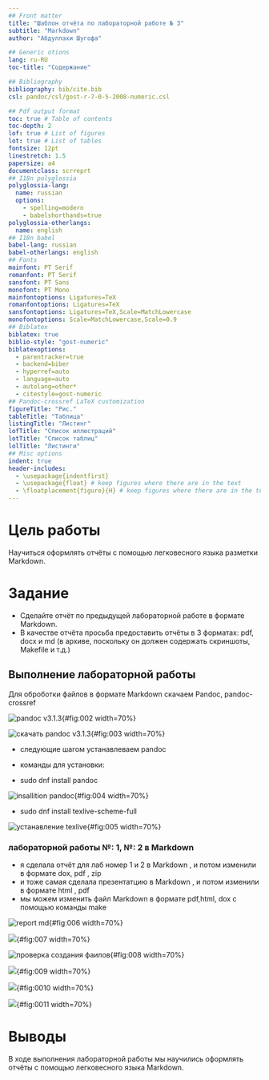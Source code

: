 ```yaml
---
## Front matter
title: "Шаблон отчёта по лабораторной работе № 3"
subtitle: "Markdown"
author: "Абдуллахи Шугофа"

## Generic otions
lang: ru-RU
toc-title: "Содержание"

## Bibliography
bibliography: bib/cite.bib
csl: pandoc/csl/gost-r-7-0-5-2008-numeric.csl

## Pdf output format
toc: true # Table of contents
toc-depth: 2
lof: true # List of figures
lot: true # List of tables
fontsize: 12pt
linestretch: 1.5
papersize: a4
documentclass: scrreprt
## I18n polyglossia
polyglossia-lang:
  name: russian
  options:
	- spelling=modern
	- babelshorthands=true
polyglossia-otherlangs:
  name: english
## I18n babel
babel-lang: russian
babel-otherlangs: english
## Fonts
mainfont: PT Serif
romanfont: PT Serif
sansfont: PT Sans
monofont: PT Mono
mainfontoptions: Ligatures=TeX
romanfontoptions: Ligatures=TeX
sansfontoptions: Ligatures=TeX,Scale=MatchLowercase
monofontoptions: Scale=MatchLowercase,Scale=0.9
## Biblatex
biblatex: true
biblio-style: "gost-numeric"
biblatexoptions:
  - parentracker=true
  - backend=biber
  - hyperref=auto
  - language=auto
  - autolang=other*
  - citestyle=gost-numeric
## Pandoc-crossref LaTeX customization
figureTitle: "Рис."
tableTitle: "Таблица"
listingTitle: "Листинг"
lofTitle: "Список иллюстраций"
lotTitle: "Список таблиц"
lolTitle: "Листинги"
## Misc options
indent: true
header-includes:
  - \usepackage{indentfirst}
  - \usepackage{float} # keep figures where there are in the text
  - \floatplacement{figure}{H} # keep figures where there are in the text
---
```


# Цель работы

Научиться оформлять отчёты с помощью легковесного языка разметки Markdown.

# Задание

- Сделайте отчёт по предыдущей лабораторной работе в формате Markdown.
- В качестве отчёта просьба предоставить отчёты в 3 форматах: pdf, docx и md (в архиве,
поскольку он должен содержать скриншоты, Makefile и т.д.)

## Выполнение  лабораторной работы

Для оброботки файлов в формате Markdown скачаем Pandoc, pandoc-crossref

![pandoc v3.1.3](image/2.jpg){#fig:002 width=70%}

![cкачать pandoc v3.1.3](image/3.jpg){#fig:003 width=70%}

- следующие шагом устанавлеваем pandoc

- команды для установки:
 - sudo dnf install pandoc

![insallition pandoc](image/1.jpg){#fig:004 width=70%}

 - sudo dnf install texlive-scheme-full

![устанавление texlive](image/5.jpg){#fig:005 width=70%}

### лабораторной работы №: 1,  №: 2 в Markdown

- я сделала отчёт для лаб номер 1 и 2 в Markdown , и потом изменили в формате dox, pdf , zip
- и тоже самая сделала презентатцию в Markdown , и потом изменили в формате html , pdf
 - мы можем изменить файл Маrkdown в формате pdf,html, dox с помощью команды make

![report md](image/6.jpg){#fig:006 width=70%}

![ ](image/7.jpg){#fig:007 width=70%}

![проверка создания фаилов](image/8.jpg){#fig:008 width=70%}

![ ](image/9.jpg){#fig:009 width=70%}

![ ](image/10.jpg){#fig:0010 width=70%}

![ ](image/11.jpg){#fig:0011 width=70%}

# Выводы

В ходе выполнения лабораторной работы мы научились оформлять отчёты с помощью легковесного языка Markdown.

